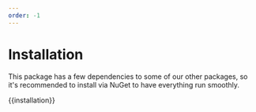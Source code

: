 ```yaml
---
order: -1
---
```


# Installation

This package has a few dependencies to some of our other packages, so it's recommended to install via NuGet to have everything run smoothly.

{{installation}}